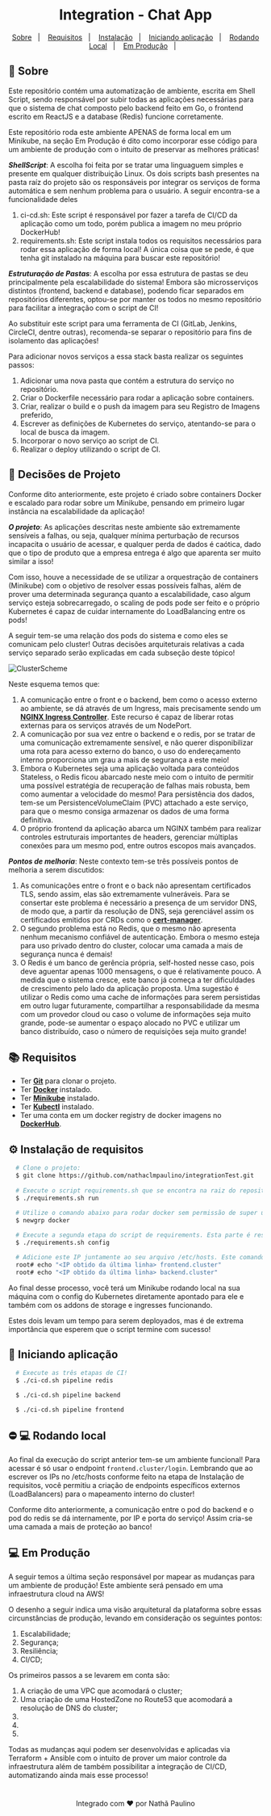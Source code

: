 <h1 align="center">
   Integration - Chat App
</h1>

<p align="center">
  <a href="#page_with_curl-sobre">Sobre</a>&nbsp;&nbsp;&nbsp;|&nbsp;&nbsp;&nbsp;
  <a href="#-decisões-projeto">
  <a href="#books-requisitos">Requisitos</a>&nbsp;&nbsp;&nbsp;|&nbsp;&nbsp;&nbsp;
  <a href="#gear-instalação">Instalação</a>&nbsp;&nbsp;&nbsp;|&nbsp;&nbsp;&nbsp;
  <a href="#rocket-iniciando-aplicação">Iniciando aplicação</a>&nbsp;&nbsp;&nbsp;|&nbsp;&nbsp;&nbsp;
  <a href="#computer-utilizando">Rodando Local</a>&nbsp;&nbsp;&nbsp;|&nbsp;&nbsp;&nbsp;
  <a href="#ambiente-produção">Em Produção</a>&nbsp;&nbsp;&nbsp;|&nbsp;&nbsp;&nbsp;
</p>

## :page_with_curl: Sobre
Este repositório contém uma automatização de ambiente, escrita em Shell Script, sendo responsável por subir todas as aplicações necessárias para que o sistema de chat composto pelo backend feito em Go, o frontend escrito em ReactJS e a database (Redis) funcione corretamente. 

Este repositório roda este ambiente APENAS de forma local em um Minikube, na seção Em Produção é dito como incorporar esse código para um ambiente de produção com o intuito de preservar as melhores práticas!

***ShellScript***:  A escolha foi feita por se tratar uma linguaguem simples e presente em qualquer distribuição Linux. Os dois scripts bash presentes na pasta raíz do projeto são os responsáveis por integrar os serviços de forma automática e sem nenhum problema para o usuário. A seguir encontra-se a funcionalidade deles
  1. ci-cd.sh: Este script é responsável por fazer a tarefa de CI/CD da aplicação como um todo, porém publica a imagem no meu próprio DockerHub!
  2. requirements.sh: Este script instala todos os requisitos necessários para rodar essa aplicação de forma local! A única coisa que se pede, é que tenha git instalado na máquina para buscar este repositório! 

***Estruturação de Pastas***: A escolha por essa estrutura de pastas se deu principalmente pela escalabilidade do sistema! Embora são microsserviços distintos (frontend, backend e database), podendo ficar separados em repositórios diferentes, optou-se por manter os todos no mesmo repositório para facilitar a integração com o script de CI!
 
Ao substituir este script para uma ferramenta de CI (GitLab, Jenkins, CircleCI, dentre outras), recomenda-se separar o repositório para fins de isolamento das aplicações!

Para adicionar novos serviços a essa stack basta realizar os seguintes passos:
 1. Adicionar uma nova pasta que contém a estrutura do serviço no repositório. 
 2. Criar o Dockerfile necessário para rodar a aplicação sobre containers. 
 3. Criar, realizar o build e o push da imagem para seu Registro de Imagens preferido,
 4. Escrever as definições de Kubernetes do serviço, atentando-se para o local de busca da imagem.
 5. Incorporar o novo serviço ao script de CI. 
 6. Realizar o deploy utilizando o script de CI.

## :scroll: Decisões de Projeto

Conforme dito anteriormente, este projeto é criado sobre containers Docker e escalado para rodar sobre um Minikube, pensando em primeiro lugar instância na escalabilidade da aplicação!

***O projeto***: As aplicações descritas neste ambiente são extremamente sensíveis a falhas, ou seja, qualquer mínima perturbação de recursos incapacita o usuário de acessar, e qualquer perda de dados é caótica, dado que o tipo de produto que a empresa entrega é algo que aparenta ser muito similar a isso!

Com isso, houve a necessidade de se utilizar a orquestração de containers (Minikube) com o objetivo de resolver essas possíveis falhas, além de prover uma determinada segurança quanto a escalabilidade, caso algum serviço esteja sobrecarregado, o scaling de pods pode ser feito e o próprio Kubernetes é capaz de cuidar internamente do LoadBalancing entre os pods!

A seguir tem-se uma relação dos pods do sistema e como eles se comunicam pelo cluster! Outras decisões arquiteturais relativas a cada serviço separado serão explicadas em cada subseção deste tópico!

![ClusterScheme](https://ibb.co/vc9THtY)

Neste esquema temos que:
  1. A comunicação entre o front e o backend, bem como o acesso externo ao ambiente, se dá através de um Ingress, mais precisamente sendo um [**NGINX Ingress Controller**](https://kubernetes.github.io/ingress-nginx/). Este recurso é capaz de liberar rotas externas para os serviços através de um NodePort. 
  2. A comunicação por sua vez entre o backend e o redis, por se tratar de uma comunicação extremamente sensível, e não querer disponibilizar uma rota para acesso externo do banco, o uso do endereçamento interno proporciona um grau a mais de segurança a este meio!
  3. Embora o Kubernetes seja uma aplicação voltada para conteúdos Stateless, o Redis ficou abarcado neste meio com o intuito de permitir uma possível estratégia de recuperação de falhas mais robusta, bem como aumentar a velocidade do mesmo! Para persistência dos dados, tem-se um PersistenceVolumeClaim (PVC) attachado a este serviço, para que o mesmo consiga armazenar os dados de uma forma definitiva.
  4. O próprio frontend da aplicação abarca um NGINX também para realizar controles estruturais importantes de headers, gerenciar múltiplas conexões para um mesmo pod, entre outros escopos mais avançados.

***Pontos de melhoria***: Neste contexto tem-se três possíveis pontos de melhoria a serem discutidos:

  1. As comunicações entre o front e o back não apresentam certificados TLS, sendo assim, elas são extremamente vulneráveis. Para se consertar este problema é necessário a presença de um servidor DNS, de modo que, a partir da resolução de DNS, seja gerenciável assim os certificados emitidos por CRDs como o [**cert-manager**](https://cert-manager.io/docs/).
  2. O segundo problema está no Redis, que o mesmo não apresenta nenhum mecanismo confiável de autenticação. Embora o mesmo esteja para uso privado dentro do cluster, colocar uma camada a mais de segurança nunca é demais!
  3. O Redis é um banco de gerência própria, self-hosted nesse caso, pois deve aguentar apenas 1000 mensagens, o que é relativamente pouco. A medida que o sistema cresce, este banco já começa a ter dificuldades de crescimento pelo lado da aplicação proposta. Uma sugestão é utilizar o Redis como uma cache de informações para serem persistidas em outro lugar futuramente, compartilhar a responsabilidade da mesma com um provedor cloud ou caso o volume de informações seja muito grande, pode-se aumentar o espaço alocado no PVC e utilizar um banco distribuído, caso o número de requisições seja muito grande!

## :books: Requisitos
- Ter [**Git**](https://git-scm.com/) para clonar o projeto.
- Ter [**Docker**](https://www.docker.com/) instalado.
- Ter [**Minikube**](https://minikube.sigs.k8s.io/docs/) instalado.
- Ter [**Kubectl**](https://kubernetes.io/docs/tasks/tools/install-kubectl/) instalado.
- Ter uma conta em um docker registry de docker imagens no [**DockerHub**](https://hub.docker.com/).

## :gear: Instalação de requisitos
``` bash
  # Clone o projeto: 
  $ git clone https://github.com/nathaclmpaulino/integrationTest.git
  
  # Execute o script requirements.sh que se encontra na raiz do repositório:
  $ ./requirements.sh run
  
  # Utilize o comando abaixo para rodar docker sem permissão de super usuário (sudo), e ./após ele, reinicie o computador (no caso de VM) ou feche o terminal e abra outro (caso PC) para que as mudanças tenham sido concluídas.
  $ newgrp docker

  # Execute a segunda etapa do script de requirements. Esta parte é responsável por deixar um minikube running em seu ambiente local e também em fornecer o IP do cluster Minikube
  $ ./requirements.sh config

  # Adicione este IP juntamente ao seu arquivo /etc/hosts. Este comando vai ser necessário para permitir o Nginx IngressController criar uma rota de acesso ao seu navegador. Estes dois comandos precisarão de privilégios de super usuário!
  root# echo "<IP obtido da última linha> frontend.cluster"
  root# echo "<IP obtido da última linha> backend.cluster"

```
Ao final desse processo, você terá um Minikube rodando local na sua máquina com o config do Kubernetes diretamente apontado para ele e também com os addons de storage e ingresses funcionando. 

Estes dois levam um tempo para serem deployados, mas é de extrema importância que esperem que o script termine com sucesso!

## :rocket: Iniciando aplicação
```bash
  # Execute as três etapas de CI!
  $ ./ci-cd.sh pipeline redis

  $ ./ci-cd.sh pipeline backend

  $ ./ci-cd.sh pipeline frontend
```
 
## :no_entry: :computer: Rodando local

Ao final da execução do script anterior tem-se um ambiente funcional! Para acessar é só usar o endpoint `frontend.cluster/login`. Lembrando que ao escrever os IPs no /etc/hosts conforme feito na etapa de Instalação de requisitos, você permitiu a criação de endpoints específicos externos (LoadBalancers) para o mapeamento interno do cluster! 

Conforme dito anteriormente, a comunicação entre o pod do backend e o pod do redis se dá internamente, por IP e porta do serviço! Assim cria-se uma camada a mais de proteção ao banco!

## :computer: Em Produção

A seguir temos a última seção responsável por mapear as mudanças para um ambiente de produção! Este ambiente será pensado em uma infraestrutura cloud na AWS!

O desenho a seguir indica uma visão arquitetural da plataforma sobre essas circunstâncias de produção, levando em consideração os seguintes pontos:
  1. Escalabilidade;
  2. Segurança;
  3. Resiliência;
  4. CI/CD;


Os primeiros passos a se levarem em conta são:
  1. A criação de uma VPC que acomodará o cluster;
  2. Uma criação de uma HostedZone no Route53 que acomodará a resolução de DNS do cluster;
  3.   
  4. 
  5. 


Todas as mudanças aqui podem ser desenvolvidas e aplicadas via Terraform + Ansible com o intuito de prover um maior controle da infraestrutura além de também possibilitar a integração de CI/CD, automatizando ainda mais esse processo! 

<h1></h1>

<p align="center">Integrado com ❤️ por Nathã Paulino</p>
